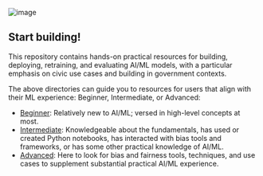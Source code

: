 ![image](https://user-images.githubusercontent.com/80533280/113013917-24722580-914a-11eb-879a-d69001023365.png)


## Start building!

This repository contains hands-on practical resources for building, deploying, retraining, and evaluating AI/ML models, with a particular emphasis on civic use cases and building in government contexts. 

The above directories can guide you to resources for users that align with their ML experience: Beginner, Intermediate, or Advanced:

* [Beginner](https://github.com/XDgov/MLBias/tree/main/Build/Beginner): Relatively new to AI/ML; versed in high-level concepts at most.
* [Intermediate](https://github.com/XDgov/MLBias/tree/main/Build/Intermediate): Knowledgeable about the fundamentals, has used or created Python notebooks, has interacted with bias tools and frameworks, or has some other practical knowledge of AI/ML.  
* [Advanced](https://github.com/XDgov/MLBias/tree/main/Build/Advanced): Here to look for bias and fairness tools, techniques, and use cases to supplement substantial practical AI/ML experience.
